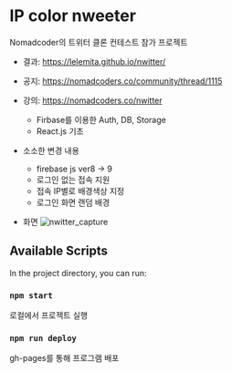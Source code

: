 # IP color nweeter
Nomadcoder의 트위터 클론 컨테스트 참가 프로젝트
* 결과: https://lelemita.github.io/nwitter/
* 공지: https://nomadcoders.co/community/thread/1115
* 강의: https://nomadcoders.co/nwitter
    - Firbase를 이용한 Auth, DB, Storage
    - React.js 기초 

* 소소한 변경 내용
    - firebase js ver8 → 9
    - 로그인 없는 접속 지원
    - 접속 IP별로 배경색상 지정
    - 로그인 화면 랜덤 배경

* 화면
    ![nwitter_capture](https://user-images.githubusercontent.com/26400902/134843037-1c1d2d42-db4f-4208-8acb-10fd6dc91445.png)



## Available Scripts
In the project directory, you can run:

### `npm start`
로컬에서 프로젝트 실행

### `npm run deploy`
gh-pages를 통해 프로그램 배포
